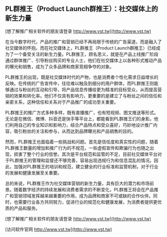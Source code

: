 ## **PL群推王（Product Launch群推王）：社交媒体上的新生力量**

[想了解推广相关软件的朋友请登录 http://www.vst.tw](http://www.vst.tw)

在当今数字时代，产品的推广和营销已经不再局限于传统的广告渠道，而是融入了社交媒体的怀抱。而在社交媒体上，PL群推王（Product Launch群推王）已经成为了一个备受关注的新生力量。PL群推王，顾名思义，就是在产品上线推广阶段通过群体推广、引导粉丝购买的专业人士，他们在社交媒体上以各种形式推动产品的曝光和销售，成为了众多品牌和商家竞相争夺的对象。

PL群推王的出现，既是社交媒体时代的产物，也是消费者个性化需求日益增长的反映。在传统的广告宣传中，往往难以触及到细分的用户群体，而PL群推王则能够通过与粉丝的互动和引导，将产品信息传播给更为精准的目标受众，从而提高营销的效果和转化率。他们不仅具有影响力，更重要的是建立了与粉丝之间的信任和亲密关系，这种信任和关系对于产品推广的成功至关重要。

PL群推王的推广方式多种多样，既有直播推广，也有短视频、图文推送等形式。无论是在微信、微博、抖音还是快手等平台上，都能看到PL群推王们的身影。他们利用自己的专业知识和影响力，结合产品特点和受众喜好，巧妙地设计推广内容，吸引粉丝的关注和参与，从而达到品牌曝光和产品销售的目的。

然而，PL群推王也面临着一些挑战和问题。首先是信任度和真实性的问题，随着PL群推王数量的增加和推广行为的不规范，一些虚假宣传和欺骗行为也随之出现，损害了整个行业的信誉。其次是平台规范和监管的不足，目前社交媒体平台对于PL群推王的管理和监督还不够完善，容易出现违规行为和信息混乱的情况。因此，加强对PL群推王的培训和规范，建立健全的行业标准和监管机制，对于行业的发展和健康发展至关重要。

总的来说，PL群推王作为社交媒体营销的新生力量，具有巨大的潜力和市场前景。随着数字经济的持续发展和消费者需求的不断变化，PL群推王将会在产品推广和营销领域发挥越来越重要的作用，成为品牌和商家不可或缺的合作伙伴。同时，也需要行业各方共同努力，促进行业的规范化和健康发展，为消费者提供更优质的产品和服务。

[想了解推广相关软件的朋友请登录 http://www.vst.tw](http://www.vst.tw)


[访问软件官网 http://www.vst.tw](http://www.vst.tw)
